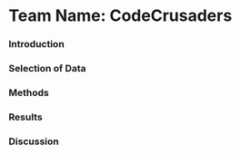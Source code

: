 # Team Name: CodeCrusaders
### Introduction
### Selection of Data
### Methods
### Results
### Discussion
